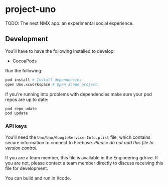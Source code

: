 # project-uno
TODO: The next NMX app: an experimental social experience.

## Development
You'll have to have the following installed to develop:
* CocoaPods

Run the following:

```sh
pod install # Install dependencies
open Uno.xcworkspace # Open Xcode project.
```

If you're running into problems with dependencies make sure your pod repos are up to date:
```sh
pod repo udate
pod update
```

### API keys
You'll need the `Uno/Uno/GoogleService-Info.plist` file, which contains secure information to connect to Firebase. *Please do not add this file to version control.*

If you are a team member, this file is available in the Engineering gdrive. If you are not, please contact a team member directly to discuss receiving this file for development.

You can build and run in Xcode.
